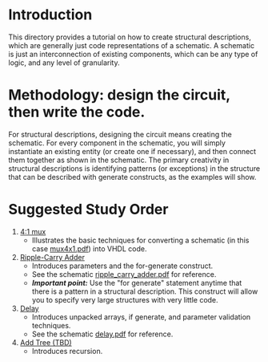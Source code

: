 # Introduction

This directory provides a tutorial on how to create structural descriptions, which are generally just code representations of a schematic. A schematic is just an interconnection
of existing components, which can be any type of logic, and any level of granularity.

# Methodology: design the circuit, then write the code.

For structural descriptions, designing the circuit means creating the schematic. For every component in the schematic, you will simply instantiate an existing entity 
(or create one if necessary), and then connect them together as shown in the schematic. The primary creativity in structural descriptions is identifying patterns (or exceptions) 
in the structure that can be described with generate constructs, as the examples will show.

# Suggested Study Order

1. [4:1 mux](mux4x1.vhd)
    - Illustrates the basic techniques for converting a schematic (in this case [mux4x1.pdf](mux4x1.pdf)) into VHDL code.    
1. [Ripple-Carry Adder](ripple_carry_adder.sv)
    - Introduces parameters and the for-generate construct.    
    - See the schematic [ripple_carry_adder.pdf](ripple_carry_adder.pdf) for reference.
    - ***Important point:*** Use the "for generate" statement anytime that there is a pattern in a structural description. This construct will allow you to specify very large structures with very little code.
1. [Delay](delay.sv)
    - Introduces unpacked arrays, if generate, and parameter validation techniques.    
    - See the schematic [delay.pdf](delay.pdf) for reference.
1. [Add Tree (TBD)]()
    - Introduces recursion.    
    

